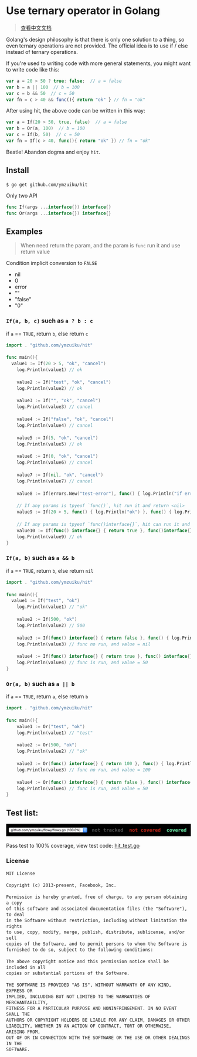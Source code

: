 # Use ternary operator in Golang

> [查看中文文档](./README-CN.md)

Golang's design philosophy is that there is only one solution to a thing, so even ternary operations are not provided. The official idea is to use if / else instead of ternary operations.

If you're used to writing code with more general statements, you might want to write code like this:

```js
var a = 20 > 50 ? true: false;  // a = false
var b = a || 100  // b = 100
var c = b && 50  // c = 50
var fn = c > 40 && func(){ return "ok" } // fn = "ok"
```

After using hit, the above code can be written in this way:

```go
var a = If(20 > 50, true, false)  // a = false
var b = Or(a, 100)  // b = 100
var c = If(b, 50)  // c = 50
var fn = If(c > 40, func(){ return "ok" }) // fn = "ok"
```

Beatle! Abandon dogma and enjoy `hit`.


## Install

```
$ go get github.com/ymzuiku/hit
```

Only two API

```go
func If(args ...interface{}) interface{}
func Or(args ...interface{}) interface{}
```

## Examples

> When need return the param, and the param is `func` run it and use return value

Condition implicit conversion to `FALSE`

- nil
- 0
- error
- ""
- "false"
- "0"



### `If(a, b, c)` such as `a ? b : c`

if `a` == `TRUE`, return `b`, else return `c`

```go
import . "github.com/ymzuiku/hit"

func main(){
  value1 := If(20 > 5, "ok", "cancel")
	log.Println(value1) // ok

	value2 := If("test", "ok", "cancel")
	log.Println(value2) // ok

	value3 := If("", "ok", "cancel")
	log.Println(value3) // cancel

	value4 := If("false", "ok", "cancel")
	log.Println(value4) // cancel

	value5 := If(5, "ok", "cancel")
	log.Println(value5) // ok

	value6 := If(0, "ok", "cancel")
	log.Println(value6) // cancel

	value7 := If(nil, "ok", "cancel")
	log.Println(value7) // cancel

	value8 := If(errors.New("test-error"), func() { log.Println("if err != nil, this param no use" }) // value8 is error

	// If any params is tpyeof `func()`, hit run it and return <nil>
	value9 := If(20 > 5, func() { log.Println("ok") }, func() { log.Println("cancel") }) // run: log.Println("ok"), value = nil

	// If any params is tpyeof `func()interface{}`, hit can run it and use condition.
	value10 := If(func() interface{} { return true }, func()interface{} { return "ok"  }, func()interface{} { return "cancel" })
	log.Println(value9) // ok
}
```

### `If(a, b)` such as `a && b`

if `a` == `TRUE`, return `b`, else return `nil`

```go
import . "github.com/ymzuiku/hit"

func main(){
  value1 := If("test", "ok")
	log.Println(value1) // "ok"

	value2 := If(500, "ok")
	log.Println(value2) // 500

	value3 := If(func() interface{} { return false }, func() { log.Println("this func no run") })
	log.Println(value3) // func no run, and value = nil

	value4 := If(func() interface{} { return true }, func() interface{} { log.Println("func is run"); return 50 })
	log.Println(value4) // func is run, and value = 50
}
```

### `Or(a, b)` such as `a || b`

if `a` == `TRUE`, return `a`, else return `b`

```go
import . "github.com/ymzuiku/hit"

func main(){
	value1 := Or("test", "ok")
	log.Println(value1) // "test"

	value2 := Or(500, "ok")
	log.Println(value2) // "ok"

	value3 := Or(func() interface{} { return 100 }, func() { log.Println("this func no run") })
	log.Println(value3) // func no run, and value = 100

	value4 := Or(func() interface{} { return false }, func() interface{} { log.Println("func is run"); return 50 })
	log.Println(value4) // func is run, and value = 50
}
```

## Test list:

![](.imgs/2018-09-22-05-43-51.png)

Pass test to 100% coverage, view test code: [hit_test.go](./hit_test.go)

### License

```
MIT License

Copyright (c) 2013-present, Facebook, Inc.

Permission is hereby granted, free of charge, to any person obtaining a copy
of this software and associated documentation files (the "Software"), to deal
in the Software without restriction, including without limitation the rights
to use, copy, modify, merge, publish, distribute, sublicense, and/or sell
copies of the Software, and to permit persons to whom the Software is
furnished to do so, subject to the following conditions:

The above copyright notice and this permission notice shall be included in all
copies or substantial portions of the Software.

THE SOFTWARE IS PROVIDED "AS IS", WITHOUT WARRANTY OF ANY KIND, EXPRESS OR
IMPLIED, INCLUDING BUT NOT LIMITED TO THE WARRANTIES OF MERCHANTABILITY,
FITNESS FOR A PARTICULAR PURPOSE AND NONINFRINGEMENT. IN NO EVENT SHALL THE
AUTHORS OR COPYRIGHT HOLDERS BE LIABLE FOR ANY CLAIM, DAMAGES OR OTHER
LIABILITY, WHETHER IN AN ACTION OF CONTRACT, TORT OR OTHERWISE, ARISING FROM,
OUT OF OR IN CONNECTION WITH THE SOFTWARE OR THE USE OR OTHER DEALINGS IN THE
SOFTWARE.
```
